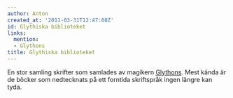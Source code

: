 ```yaml
---
author: Anton
created_at: '2011-03-31T12:47:08Z'
id: Glythiska biblioteket
links:
  mention:
  - Glythons
title: Glythiska biblioteket
---
```


En stor samling skrifter som samlades av magikern [Glythons]. Mest kända är de böcker som
nedtecknats på ett forntida skriftspråk ingen längre kan tyda.

  [Glythons]: Glythons
